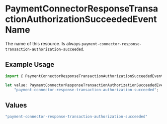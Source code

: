 # PaymentConnectorResponseTransactionAuthorizationSucceededEventName

The name of this resource. Is always `payment-connector-response-transaction-authorization-succeeded`.

## Example Usage

```typescript
import { PaymentConnectorResponseTransactionAuthorizationSucceededEventName } from "@gr4vy/sdk/models/components";

let value: PaymentConnectorResponseTransactionAuthorizationSucceededEventName =
    "payment-connector-response-transaction-authorization-succeeded";
```

## Values

```typescript
"payment-connector-response-transaction-authorization-succeeded"
```